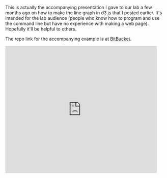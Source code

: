 <!-- 
.. title: A more thorough explanation and example on how to make a D3.js line graph
.. slug: a-more-thorough-explanation-and-example-on-how-to-make-a-d3js-line-graph
.. date: 2013-01-29 07:19:33 UTC-05:00
.. tags: 
.. category: 
.. link: 
.. description: 
.. type: text
-->

This is actually the accompanying presentation I gave to our lab a few months ago on how to make the
line graph in d3.js that I posted earlier. It's intended for the lab audience (people who know how
to program and use the command line but have no experience with making a web page).  Hopefully it'll
be helpful to others.

<!-- TEASER_END -->

The repo link for the accompanying example is at [BitBucket]("https://bitbucket.org/adamrpah/web-template").

<iframe src="http://www.slideshare.net/slideshow/embed_code/16239817" width="476" height="400"
frameborder="0" marginwidth="0" marginheight="0" scrolling="no"></iframe>
